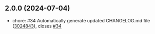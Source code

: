 ## 2.0.0 (2024-07-04)

* chore: #34 Automatically generate updated CHANGELOG.md file ([3024843](https://github.com/diskcloud/service/commit/3024843)), closes [#34](https://github.com/diskcloud/service/issues/34)




